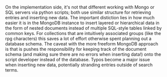 On the implementation side, it's not that different working with Mongo or SQL servers via python scripts; both use similar structure for retrieving entries and inserting new data.
The important distiction lies in how much easier it is in the MongoDB instance to insert layered or hierarchical data in the form of nested documents instead of multiple SQL-style tables linked by common keys. For collections that are intuitively associated groups (like the rpg characters) this saves a lot of effort otherwise spent planning out a database schema.
The caveat with the more freeform MongoDB approach is that is pushes the responsibility for keeping track of the document schema (and making sure there are no errors when inserting data!) onto the script developer instead of the database. Typos become a major issue when inserting new data, potentially stranding entries outside of search terms.